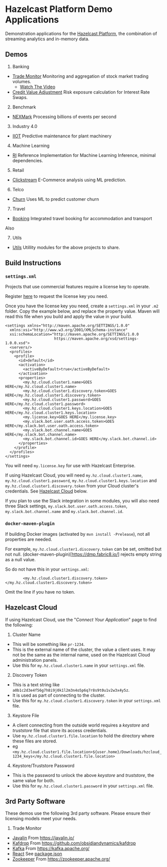 # Hazelcast Platform Demo Applications

Demonstration applications for the [Hazelcast Platform](https://hazelcast.com/products/hazelcast-platform/), the combination
of streaming analytics and in-memory data.

## Demos

1. Banking
  * [Trade Monitor](./banking/trade-monitor) Monitoring and aggregation of stock market trading volumes.
    * [Watch The Video](https://hazelcast.com/resources/continuous-query-with-drill-down-demo/)
  * [Credit Value Adjustment](./banking/credit-value-adjustment) Risk exposure calculation for Interest Rate Swaps.
2. Benchmark
  * [NEXMark](./benchmark/nexmark) Processing billions of events per second
3. Industry 4.0
  * [IIOT](./industry/iiot) Predictive maintenance for plant machinery
4. Machine Learning
  * [RI](./ml/ml-ri) Reference Implementation for Machine Learning Inference, minimal dependencies.
5. Retail
  * [Clickstream](./retail/clickstream) E-Commerce analysis using ML prediction.
6. Telco
  * [Churn](./telco/churn) Uses ML to predict customer churn
7. Travel
  * [Booking](./travel/booking) Integrated travel booking for accommodation and transport

Also

7. Utils
  * [Utils](./utils) Utillity modules for the above projects to share.

## Build Instructions

### `settings.xml`

Projects that use commercial features require a license key to operate. 

Register [here](https://hazelcast.com/contact/) to request the license key you need.

Once you have the license key you need, create a `settings.xml` in your `.m2` folder. Copy
the example below, and replace the property value. Maven will read this file when you build
and apply the value in your build.

```
<settings xmlns="http://maven.apache.org/SETTINGS/1.0.0"
  xmlns:xsi="http://www.w3.org/2001/XMLSchema-instance"
  xsi:schemaLocation="http://maven.apache.org/SETTINGS/1.0.0
                      https://maven.apache.org/xsd/settings-1.0.0.xsd">
  <servers/>
  <profiles>
    <profile>
      <id>default</id>
      <activation>
        <activeByDefault>true</activeByDefault>
      </activation>
      <properties>
        <my.hz.cloud.cluster1.name>GOES HERE</my.hz.cloud.cluster1.name>
        <my.hz.cloud.cluster1.discovery.token>GOES HERE</my.hz.cloud.cluster1.discovery.token>
        <my.hz.cloud.cluster1.password>GOES HERE</my.hz.cloud.cluster1.password>
        <my.hz.cloud.cluster1.keys.location>GOES HERE</my.hz.cloud.cluster1.keys.location>
        <my.license.key>GOES HERE</my.license.key>
        <my.slack.bot.user.oath.access.token>GOES HERE</my.slack.bot.user.oath.access.token>
        <my.slack.bot.channel.name>GOES HERE</my.slack.bot.channel.name>
        <my.slack.bot.channel.id>GOES HERE</my.slack.bot.channel.id>
      </properties>
    </profile>
  </profiles>
</settings>
```

You will need `my.license.key` for use with Hazelcast Enterprise.

If using Hazelcast Cloud, you will need `my.hz.cloud.cluster1.name`, `my.hz.cloud.cluster1.password`, `my.hz.cloud.cluster1.keys.location` and `my.hz.cloud.cluster1.discovery.token` from your Cloud cluster's credentials. See [Hazelcast Cloud](#Hazelcast-Cloud) below.

If you plan to use the Slack integration in some modules, you will also need three Slack settings,
`my.slack.bot.user.oath.access.token`, `my.slack.bot.channel.name` and `my.slack.bot.channel.id`.

### `docker-maven-plugin`

If building Docker images (activated by `mvn install -Prelease`), not all properties are needed.

For example, `my.hz.cloud.cluster1.discovery.token` can be set, omitted but not null. (docker-maven-plugin)[https://dmp.fabric8.io/]
rejects empty string as a null value.

So do not have this in your `settings.xml`:

```
        <my.hz.cloud.cluster1.discovery.token></my.hz.cloud.cluster1.discovery.token>
```

Omit the line if you have no token.

## Hazelcast Cloud

If using Hazelcast Cloud, use the "*Connect Your Application*" page to find the following:

1. Cluster Name
  * This will be something like `pr-1234`.
  * This is the external name of the cluster, the value a client uses. It may not be the same as the internal name, used on the Hazelcast Cloud administration panels.
  * Use this for `my.hz.cloud.cluster1.name` in your `settings.xml` file.
2. Discovery Token
  * This is a text string like `a0b1c2d3e4f56g7h8i9j0k1l2m3n4o5p6q7r8s9t0u1v2w3x4y5z`.
  * It is used as part of connecting to the cluster.
  * Use this for `my.hz.cloud.cluster1.discovery.token` in your `settings.xml` file.
3. Keystore File
  * A client connecting from the outside world requires a *keystore* and *truststore* file that store its access credentials.
  * Use `my.hz.cloud.cluster1.file.location` to hold the directory where these files are stored.
  * eg `<my.hz.cloud.cluster1.file.location>${user.home}/Downloads/hzcloud_1234_keys</my.hz.cloud.cluster1.file.location>`
4. Keystore/Truststore Password
  * This is the password to unlock the above *keystore* and *truststore*, the same value for both.
  * Use this for `my.hz.cloud.cluster1.password` in your `settings.xml` file.


## 3rd Party Software

These demos use the following 3rd party software. Please ensure their licensing models meet your needs.

1. Trade Monitor
* [Javalin](./banking/trade-monitor/webapp) From https://javalin.io/
* [Kafdrop](./banking/trade-monitor/kafdrop) From https://github.com/obsidiandynamics/kafdrop
* [Kafka](./banking/trade-monitor/kafka-broker) From https://kafka.apache.org/
* [React](./banking/trade-monitor/webapp/src/main/app/package.json) See [package.json](./banking/trade-monitor/webapp/src/main/app/package.json)
* [Zookeeper](./banking/trade-monitor/zookeeper) From https://zookeeper.apache.org/
